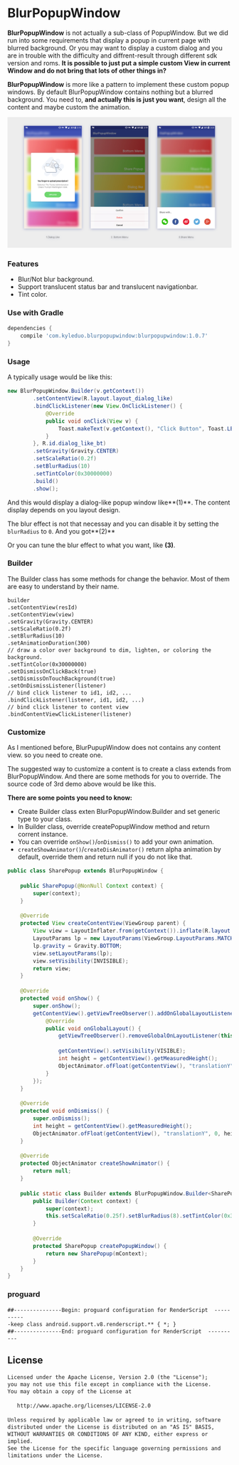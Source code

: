# BlurPopupWindow

**BlurPopupWindow** is not actually a sub-class of PopupWindow. But we did run into some requirements that display a popup in current page with blurred background. Or you may want to display a custom dialog and you are in trouble with the difficulty and diffrent-result through different sdk version and roms. **It is possible to just put a simple custom View in current Window and do not bring that lots of other things in?** 

**BlurPopupWindow** is more like a pattern to implement these custom popup windows. By default BlurPopupWindow contains nothing but a blurred background. You need to, **and actually this is just you want**, design all the content and maybe custom the animation.

![dialog_like](preview/preview.jpg)



### Features

* Blur/Not blur background.
* Support translucent status bar and translucent navigationbar.
* Tint color.



### Use with Gradle

```groovy
dependencies {
    compile 'com.kyleduo.blurpopupwindow:blurpopupwindow:1.0.7'
}
```



### Usage

A typically usage would be like this:

```java
new BlurPopupWindow.Builder(v.getContext())
        .setContentView(R.layout.layout_dialog_like)
        .bindClickListener(new View.OnClickListener() {
            @Override
            public void onClick(View v) {
                Toast.makeText(v.getContext(), "Click Button", Toast.LENGTH_SHORT).show();
            }
        }, R.id.dialog_like_bt)
        .setGravity(Gravity.CENTER)
        .setScaleRatio(0.2f)
        .setBlurRadius(10)
        .setTintColor(0x30000000)
        .build()
        .show();
```

And this would display a dialog-like popup window like**(1)**. The content display depends on you layout design.

The blur effect is not that necessay and you can disable it by setting the `blurRadius` to `0`. And you got**(2)**

Or you can tune the blur effect to what you want, like **(3)**.



### Builder

The Builder class has some methods for change the behavior. Most of them are easy to understand by their name.

```
builder
.setContentView(resId)
.setContentView(view)
.setGravity(Gravity.CENTER)
.setScaleRatio(0.2f)
.setBlurRadius(10)
.setAnimationDuration(300)
// draw a color over background to dim, lighten, or coloring the background.
.setTintColor(0x30000000)
.setDismissOnClickBack(true)
.setDismissOnTouchBackground(true)
.setOnDismissListener(listener)
// bind click listener to id1, id2, ...
.bindClickListener(listener, id1, id2, ...)
// bind click listener to content view
.bindContentViewClickListener(listener)
```



### Customize

As I mentioned before, BlurPupupWindow does not contains any content view. so you need to create one.

The suggested way to customize a content is to create a class extends from BlurPopupWindow. And there are some methods for you to override. The source code of 3rd demo above would be like this.

**There are some points you need to know:**

* Create Builder class exten BlurPopupWindow.Builder and set generic type to your class.
* In Builder class, override createPopupWindow method and return corrent instance.
* You can override `onShow()`/`onDismiss()` to add your own animation.
* `createShowAnimator()`/`createDisAnimator()` return alpha animation by default, override them and return null if you do not like that.

```java
public class SharePopup extends BlurPopupWindow {

	public SharePopup(@NonNull Context context) {
		super(context);
	}

	@Override
	protected View createContentView(ViewGroup parent) {
		View view = LayoutInflater.from(getContext()).inflate(R.layout.layout_bottom_popup, parent, false);
		LayoutParams lp = new LayoutParams(ViewGroup.LayoutParams.MATCH_PARENT, ViewGroup.LayoutParams.WRAP_CONTENT);
		lp.gravity = Gravity.BOTTOM;
		view.setLayoutParams(lp);
		view.setVisibility(INVISIBLE);
		return view;
	}

	@Override
	protected void onShow() {
		super.onShow();
		getContentView().getViewTreeObserver().addOnGlobalLayoutListener(new ViewTreeObserver.OnGlobalLayoutListener() {
			@Override
			public void onGlobalLayout() {
				getViewTreeObserver().removeGlobalOnLayoutListener(this);

				getContentView().setVisibility(VISIBLE);
				int height = getContentView().getMeasuredHeight();
				ObjectAnimator.ofFloat(getContentView(), "translationY", height, 0).setDuration(getAnimationDuration()).start();
			}
		});
	}

	@Override
	protected void onDismiss() {
		super.onDismiss();
		int height = getContentView().getMeasuredHeight();
		ObjectAnimator.ofFloat(getContentView(), "translationY", 0, height).setDuration(getAnimationDuration()).start();
	}

	@Override
	protected ObjectAnimator createShowAnimator() {
		return null;
	}

	public static class Builder extends BlurPopupWindow.Builder<SharePopup> {
		public Builder(Context context) {
			super(context);
			this.setScaleRatio(0.25f).setBlurRadius(8).setTintColor(0x30000000);
		}

		@Override
		protected SharePopup createPopupWindow() {
			return new SharePopup(mContext);
		}
	}
}
```

### proguard

```
##---------------Begin: proguard configuration for RenderScript  ----------
-keep class android.support.v8.renderscript.** { *; }
##---------------End: proguard configuration for RenderScript  ----------
```

License
---

```
Licensed under the Apache License, Version 2.0 (the "License");
you may not use this file except in compliance with the License.
You may obtain a copy of the License at

   http://www.apache.org/licenses/LICENSE-2.0

Unless required by applicable law or agreed to in writing, software
distributed under the License is distributed on an "AS IS" BASIS,
WITHOUT WARRANTIES OR CONDITIONS OF ANY KIND, either express or implied.
See the License for the specific language governing permissions and
limitations under the License.
```

